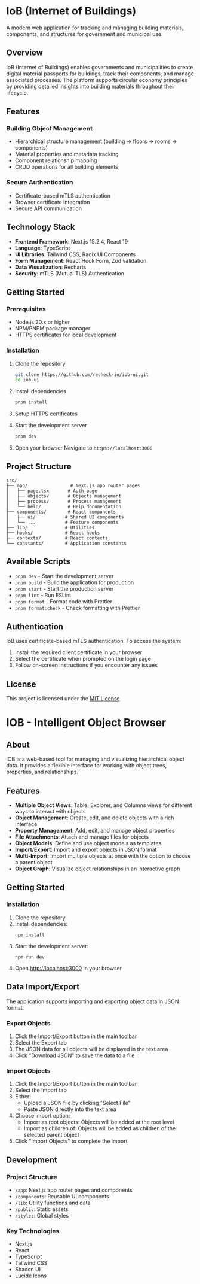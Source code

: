 # IoB (Internet of Buildings)

A modern web application for tracking and managing building materials, components, and structures for government and municipal use.

## Overview

IoB (Internet of Buildings) enables governments and municipalities to create digital material passports for buildings, track their components, and manage associated processes. The platform supports circular economy principles by providing detailed insights into building materials throughout their lifecycle.

## Features

### Building Object Management

- Hierarchical structure management (building → floors → rooms → components)
- Material properties and metadata tracking
- Component relationship mapping
- CRUD operations for all building elements

### Secure Authentication

- Certificate-based mTLS authentication
- Browser certificate integration
- Secure API communication

## Technology Stack

- **Frontend Framework**: Next.js 15.2.4, React 19
- **Language**: TypeScript
- **UI Libraries**: Tailwind CSS, Radix UI Components
- **Form Management**: React Hook Form, Zod validation
- **Data Visualization**: Recharts
- **Security**: mTLS (Mutual TLS) Authentication

## Getting Started

### Prerequisites

- Node.js 20.x or higher
- NPM/PNPM package manager
- HTTPS certificates for local development

### Installation

1. Clone the repository

   ```bash
   git clone https://github.com/recheck-io/iob-ui.git
   cd iob-ui
   ```

2. Install dependencies

   ```bash
   pnpm install
   ```

3. Setup HTTPS certificates

4. Start the development server

   ```bash
   pnpm dev
   ```

5. Open your browser
   Navigate to `https://localhost:3000`

## Project Structure

```
src/
├── app/                # Next.js app router pages
│   ├── page.tsx       # Auth page
│   ├── objects/       # Objects management
│   ├── process/       # Process management
│   └── help/          # Help documentation
├── components/        # React components
│   ├── ui/           # Shared UI components
│   └── ...           # Feature components
├── lib/              # Utilities
├── hooks/            # React hooks
├── contexts/         # React contexts
└── constants/        # Application constants
```

## Available Scripts

- `pnpm dev` - Start the development server
- `pnpm build` - Build the application for production
- `pnpm start` - Start the production server
- `pnpm lint` - Run ESLint
- `pnpm format` - Format code with Prettier
- `pnpm format:check` - Check formatting with Prettier

## Authentication

IoB uses certificate-based mTLS authentication. To access the system:

1. Install the required client certificate in your browser
2. Select the certificate when prompted on the login page
3. Follow on-screen instructions if you encounter any issues

## License

This project is licensed under the [MIT License](LICENSE)

# IOB - Intelligent Object Browser

## About

IOB is a web-based tool for managing and visualizing hierarchical object data. It provides a flexible interface for working with object trees, properties, and relationships.

## Features

- **Multiple Object Views**: Table, Explorer, and Columns views for different ways to interact with objects
- **Object Management**: Create, edit, and delete objects with a rich interface
- **Property Management**: Add, edit, and manage object properties
- **File Attachments**: Attach and manage files for objects
- **Object Models**: Define and use object models as templates
- **Import/Export**: Import and export objects in JSON format
- **Multi-Import**: Import multiple objects at once with the option to choose a parent object
- **Object Graph**: Visualize object relationships in an interactive graph

## Getting Started

### Installation

1. Clone the repository
2. Install dependencies:
   ```
   npm install
   ```
3. Start the development server:
   ```
   npm run dev
   ```
4. Open [http://localhost:3000](http://localhost:3000) in your browser

## Data Import/Export

The application supports importing and exporting object data in JSON format.

### Export Objects

1. Click the Import/Export button in the main toolbar
2. Select the Export tab
3. The JSON data for all objects will be displayed in the text area
4. Click "Download JSON" to save the data to a file

### Import Objects

1. Click the Import/Export button in the main toolbar
2. Select the Import tab
3. Either:
   - Upload a JSON file by clicking "Select File"
   - Paste JSON directly into the text area
4. Choose import option:
   - Import as root objects: Objects will be added at the root level
   - Import as children of: Objects will be added as children of the selected parent object
5. Click "Import Objects" to complete the import

## Development

### Project Structure

- `/app`: Next.js app router pages and components
- `/components`: Reusable UI components
- `/lib`: Utility functions and data
- `/public`: Static assets
- `/styles`: Global styles

### Key Technologies

- Next.js
- React
- TypeScript
- Tailwind CSS
- Shadcn UI
- Lucide Icons
